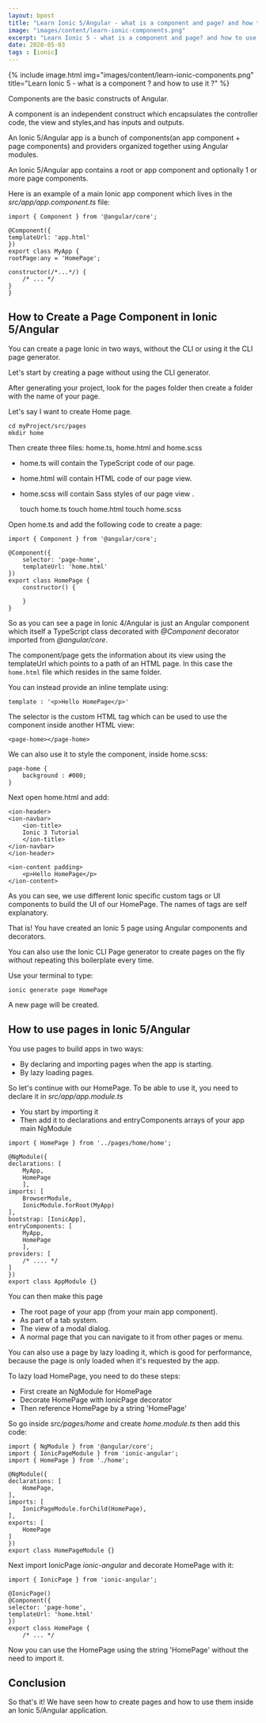 ```yaml
---
layout: bpost
title: "Learn Ionic 5/Angular - what is a component and page? and how to use them?"
image: "images/content/learn-ionic-components.png"
excerpt: "Learn Ionic 5 - what is a component and page? and how to use them?"
date: 2020-05-03 
tags : [ionic]
---
```


{% include image.html 
    img="images/content/learn-ionic-components.png" 
    title="Learn Ionic 5 - what is a component ? and how to use it ?" 
%}

Components are the basic constructs of Angular.

A component is an independent construct which encapsulates the controller code, the view and styles,and has inputs and outputs.

An Ionic 5/Angular app is a bunch of components(an app component + page components) and providers organized together using Angular modules.   

An Ionic 5/Angular app contains a root or app component and optionally 1 or more page components.

Here is an example of a main Ionic app component which lives in the <em>src/app/app.component.ts</em> file:

    import { Component } from '@angular/core';

    @Component({
    templateUrl: 'app.html'
    })
    export class MyApp {
    rootPage:any = 'HomePage';

    constructor(/*...*/) {
        /* ... */
    }
    }

## How to Create a Page Component in Ionic 5/Angular


You can create a page Ionic in two ways, without the CLI or using it the CLI page generator.

Let's start by creating a page without using the CLI generator.

After generating your project, look for the pages folder then create a folder with the name of your page.

Let's say I want to create Home page.

    cd myProject/src/pages
    mkdir home 

Then create three files: home.ts, home.html and home.scss 

- home.ts will contain the TypeScript code of our page. 
- home.html will contain HTML code of our page view.
- home.scss  will contain Sass styles of our page view .



    touch home.ts
    touch home.html 
    touch home.scss 

Open home.ts and add the following code to create a page: 

    import { Component } from '@angular/core';

    @Component({
        selector: 'page-home',
        templateUrl: 'home.html'
    })
    export class HomePage {
        constructor() {

        }
    }
    
So as you can see a page in Ionic 4/Angular is just an Angular component which itself a TypeScript class decorated 
with <em>@Component</em> decorator imported from <em>@angular/core</em>.

The component/page gets the information about its view using the templateUrl which points to a path of an HTML page. In this case the `home.html` file which resides in the same folder.

You can instead provide an inline template using: 

    template : '<p>Hello HomePage</p>'

The selector is the custom HTML tag which can be used to use the component inside another HTML view:

    <page-home></page-home>

We can also use it to style the component, inside home.scss: 

    page-home {
        background : #000;
    }              

Next open home.html and add: 

    <ion-header>
    <ion-navbar>
        <ion-title>
        Ionic 3 Tutorial
        </ion-title>
    </ion-navbar>
    </ion-header>

    <ion-content padding>
        <p>Hello HomePage</p>
    </ion-content>

As you can see, we use different Ionic specific custom tags or UI components to build the UI of our HomePage.
The names of tags are self explanatory.


That is! You have created an Ionic 5 page using Angular components and decorators.

You can also use the Ionic CLI Page generator to create pages on the fly without repeating this boilerplate 
every time.

Use your terminal to type:

    ionic generate page HomePage 

A new page will be created.

## How to use pages in Ionic 5/Angular

You use pages to build apps in two ways:

<ul>
<li>
By declaring and importing pages when the app is starting.
</li>
<li>
By lazy loading pages.
</li>
</ul>

So let's continue with our HomePage. To be able to use it, you need to declare it in <em>src/app/app.module.ts</em>
<ul>
<li>
You start by importing it 
</li>
<li>
Then add it to declarations and entryComponents arrays of your app main NgModule 
</li>
</ul>

    import { HomePage } from '../pages/home/home';

    @NgModule({
    declarations: [
        MyApp,
        HomePage
        ],
    imports: [
        BrowserModule,
        IonicModule.forRoot(MyApp)
    ],
    bootstrap: [IonicApp],
    entryComponents: [
        MyApp,
        HomePage  
        ],
    providers: [
        /* .... */
    ]
    })
    export class AppModule {}

You can then make this page 
<ul>
<li>
The root page of your app (from your main app component).
</li>
<li>
As part of a tab system.
</li>
<li>
The view of a modal dialog.
</li>
<li>
A normal page that you can navigate to it from other pages or menu.
</li>
</ul>

You can also use a page by lazy loading it, which is good for performance, because the page is only loaded 
when it's requested by the app.

To lazy load HomePage, you need to do these steps: 
<ul>
<li>
First create an NgModule for HomePage 
</li>
<li>
Decorate HomePage with IonicPage decorator 
</li>
<li>
Then reference HomePage by a string 'HomePage'
</li>
</ul>

So go inside <em>src/pages/home </em> and create <em>home.module.ts</em> then add this code: 

    import { NgModule } from '@angular/core';
    import { IonicPageModule } from 'ionic-angular';
    import { HomePage } from './home';

    @NgModule({
    declarations: [
        HomePage,
    ],
    imports: [
        IonicPageModule.forChild(HomePage),
    ],
    exports: [
        HomePage
    ]
    })
    export class HomePageModule {}


Next import  IonicPage <em>ionic-angular</em> and decorate HomePage with it:

    import { IonicPage } from 'ionic-angular';

    @IonicPage()
    @Component({
    selector: 'page-home',
    templateUrl: 'home.html'
    })
    export class HomePage {
        /* ... */

Now you can use the HomePage using the string 'HomePage' without the need to import it.

## Conclusion

So that's it! We have seen how to create pages and how to use them inside an Ionic 5/Angular application.
